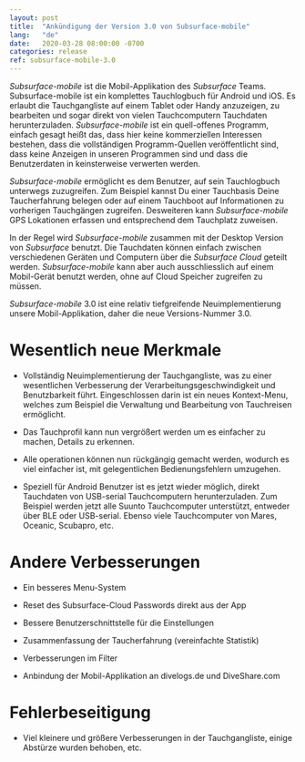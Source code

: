 ```yaml
---
layout: post
title:  "Ankündigung der Version 3.0 von Subsurface-mobile"
lang:   "de"
date:   2020-03-28 08:00:00 -0700
categories: release
ref: subsurface-mobile-3.0
---
```

*Subsurface-mobile* ist die Mobil-Applikation des *Subsurface* Teams. Subsurface-mobile ist ein komplettes Tauchlogbuch für Android und iOS. Es erlaubt die Tauchgangliste auf einem Tablet oder Handy anzuzeigen, zu bearbeiten und sogar direkt von vielen Tauchcomputern Tauchdaten herunterzuladen. *Subsurface-mobile* ist ein quell-offenes Programm, einfach gesagt heißt das, dass hier keine kommerziellen Interessen bestehen, dass die vollständigen Programm-Quellen veröffentlicht sind, dass keine Anzeigen in unseren Programmen sind und dass die Benutzerdaten in keinsterweise verwerten werden.
 
*Subsurface-mobile* ermöglicht es dem Benutzer, auf sein Tauchlogbuch unterwegs zuzugreifen. Zum Beispiel kannst Du einer Tauchbasis Deine Taucherfahrung belegen oder auf einem Tauchboot auf Informationen zu vorherigen Tauchgängen zugreifen. Desweiteren kann *Subsurface-mobile* GPS Lokationen erfassen und entsprechend dem Tauchplatz zuweisen.

In der Regel wird *Subsurface-mobile* zusammen mit der Desktop Version von *Subsurface* benutzt. Die Tauchdaten können einfach zwischen verschiedenen Geräten und Computern über die *Subsurface Cloud* geteilt werden. *Subsurface-mobile* kann aber auch ausschliesslich auf einem Mobil-Gerät benutzt werden, ohne auf Cloud Speicher zugreifen zu müssen.

*Subsurface-mobile* 3.0 ist eine relativ tiefgreifende Neuimplementierung unsere Mobil-Applikation, daher die neue Versions-Nummer 3.0.

# Wesentlich neue Merkmale

  - Vollständig Neuimplementierung der Tauchgangliste, was zu einer wesentlichen Verbesserung der Verarbeitungsgeschwindigkeit und Benutzbarkeit führt. Eingeschlossen darin ist ein neues Kontext-Menu, welches zum Beispiel die Verwaltung und Bearbeitung von Tauchreisen ermöglicht.

  - Das Tauchprofil kann nun vergrößert werden um es einfacher zu machen, Details zu erkennen.

  - Alle operationen können nun rückgängig gemacht werden, wodurch es viel einfacher ist, mit gelegentlichen Bedienungsfehlern umzugehen.

  - Speziell für Android Benutzer ist es jetzt wieder möglich, direkt Tauchdaten von USB-serial Tauchcomputern herunterzuladen. Zum Beispiel werden jetzt alle Suunto Tauchcomputer unterstützt, entweder über BLE oder USB-serial. Ebenso viele Tauchcomputer von Mares, Oceanic, Scubapro, etc.

# Andere Verbesserungen

  - Ein besseres Menu-System

  - Reset des Subsurface-Cloud Passwords direkt aus der App

  - Bessere Benutzerschnittstelle für die Einstellungen

  - Zusammenfassung der Taucherfahrung (vereinfachte Statistik)

  - Verbesserungen im Filter

  - Anbindung der Mobil-Applikation an divelogs.de und DiveShare.com

# Fehlerbeseitigung

  - Viel kleinere und größere Verbesserungen in der Tauchgangliste, einige Abstürze wurden behoben, etc.

